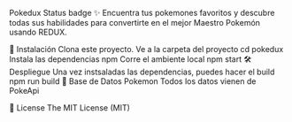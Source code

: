 Pokedux Status badge
✨ Encuentra tus pokemones favoritos y descubre todas sus habilidades para convertirte en el mejor Maestro Pokemón usando REDUX.

🚀 Instalación
Clona este proyecto.
Ve a la carpeta del proyecto cd pokedux
Instala las dependencias npm
Corre el ambiente local npm start
🛠 Despliegue
Una vez instsaladas las dependencias, puedes hacer el build npm run build
🦀 Base de Datos Pokemon
Todos los datos vienen de PokeApi

🧾 License
The MIT License (MIT)